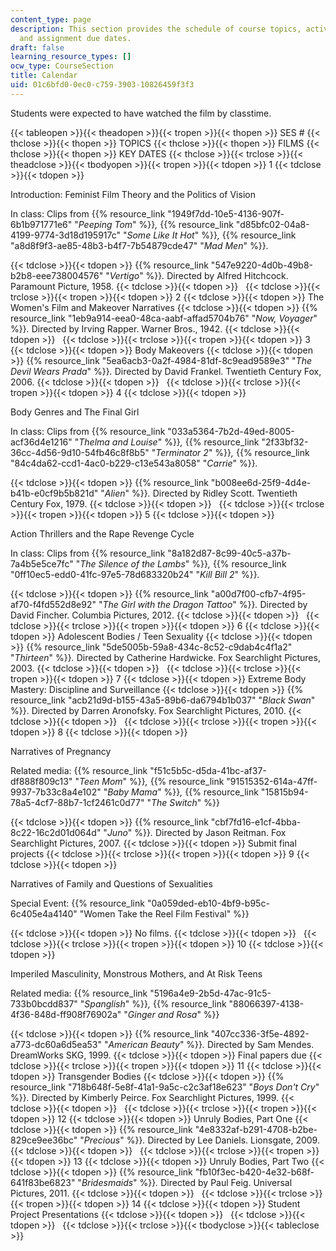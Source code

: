 ```yaml
---
content_type: page
description: This section provides the schedule of course topics, activities, films,
  and assignment due dates.
draft: false
learning_resource_types: []
ocw_type: CourseSection
title: Calendar
uid: 01c6bfd0-0ec0-c759-3903-10826459f3f3
---
```

Students were expected to have watched the film by classtime.

{{< tableopen >}}{{< theadopen >}}{{< tropen >}}{{< thopen >}}
SES #
{{< thclose >}}{{< thopen >}}
TOPICS
{{< thclose >}}{{< thopen >}}
FILMS
{{< thclose >}}{{< thopen >}}
KEY DATES
{{< thclose >}}{{< trclose >}}{{< theadclose >}}{{< tbodyopen >}}{{< tropen >}}{{< tdopen >}}
1
{{< tdclose >}}{{< tdopen >}}

Introduction: Feminist Film Theory and the Politics of Vision

In class: Clips from {{% resource_link "1949f7dd-10e5-4136-907f-6b1b971771e6" "*Peeping Tom*" %}}*,* {{% resource_link "d85bfc02-04a8-4199-9774-3d18d195917c" "*Some Like It Hot*" %}}*,* {{% resource_link "a8d8f9f3-ae85-48b3-b4f7-7b54879cde47" "*Mad Men*" %}}.

{{< tdclose >}}{{< tdopen >}}
{{% resource_link "547e9220-4d0b-49b8-b2b8-eee738004576" "*Vertigo*" %}}*.* Directed by Alfred Hitchcock. Paramount Picture, 1958.
{{< tdclose >}}{{< tdopen >}}
 
{{< tdclose >}}{{< trclose >}}{{< tropen >}}{{< tdopen >}}
2
{{< tdclose >}}{{< tdopen >}}
The Women's Film and Makeover Narratives
{{< tdclose >}}{{< tdopen >}}
{{% resource_link "1eb9a914-eea0-48ca-aabf-affad5704b76" "*Now, Voyager*" %}}*.* Directed by Irving Rapper. Warner Bros., 1942.
{{< tdclose >}}{{< tdopen >}}
 
{{< tdclose >}}{{< trclose >}}{{< tropen >}}{{< tdopen >}}
3
{{< tdclose >}}{{< tdopen >}}
Body Makeovers
{{< tdclose >}}{{< tdopen >}}
{{% resource_link "5ea6acb3-0a2f-4984-81df-8c9ead9589e3" "*The Devil Wears Prada*" %}}*.* Directed by David Frankel. Twentieth Century Fox, 2006.
{{< tdclose >}}{{< tdopen >}}
 
{{< tdclose >}}{{< trclose >}}{{< tropen >}}{{< tdopen >}}
4
{{< tdclose >}}{{< tdopen >}}

Body Genres and The Final Girl

In class: Clips from {{% resource_link "033a5364-7b2d-49ed-8005-acf36d4e1216" "*Thelma and Louise*" %}}*,* {{% resource_link "2f33bf32-36cc-4d56-9d10-54fb46c8f8b5" "*Terminator 2*" %}}*,* {{% resource_link "84c4da62-ccd1-4ac0-b229-c13e543a8058" "*Carrie*" %}}*.*

{{< tdclose >}}{{< tdopen >}}
{{% resource_link "b008ee6d-25f9-4d4e-b41b-e0cf9b5b821d" "*Alien*" %}}*.* Directed by Ridley Scott. Twentieth Century Fox, 1979.
{{< tdclose >}}{{< tdopen >}}
 
{{< tdclose >}}{{< trclose >}}{{< tropen >}}{{< tdopen >}}
5
{{< tdclose >}}{{< tdopen >}}

Action Thrillers and the Rape Revenge Cycle

In class: Clips from {{% resource_link "8a182d87-8c99-40c5-a37b-7a4b5e5ce7fc" "*The Silence of the Lambs*" %}}*,* {{% resource_link "0ff10ec5-edd0-41fc-97e5-78d683320b24" "*Kill Bill 2*" %}}*.*

{{< tdclose >}}{{< tdopen >}}
{{% resource_link "a00d7f00-cfb7-4f95-af70-f4fd552d8e92" "*The Girl with the Dragon Tattoo*" %}}*.* Directed by David Fincher. Columbia Pictures, 2012.
{{< tdclose >}}{{< tdopen >}}
 
{{< tdclose >}}{{< trclose >}}{{< tropen >}}{{< tdopen >}}
6
{{< tdclose >}}{{< tdopen >}}
Adolescent Bodies / Teen Sexuality
{{< tdclose >}}{{< tdopen >}}
{{% resource_link "5de5005b-59a8-434c-8c52-c9dab4c4f1a2" "*Thirteen*" %}}*.* Directed by Catherine Hardwicke. Fox Searchlight Pictures, 2003.
{{< tdclose >}}{{< tdopen >}}
 
{{< tdclose >}}{{< trclose >}}{{< tropen >}}{{< tdopen >}}
7
{{< tdclose >}}{{< tdopen >}}
Extreme Body Mastery: Discipline and Surveillance
{{< tdclose >}}{{< tdopen >}}
{{% resource_link "acb21d9d-b155-43a5-89b6-da6794b1b037" "*Black Swan*" %}}. Directed by Darren Aronofsky. Fox Searchlight Pictures, 2010.
{{< tdclose >}}{{< tdopen >}}
 
{{< tdclose >}}{{< trclose >}}{{< tropen >}}{{< tdopen >}}
8
{{< tdclose >}}{{< tdopen >}}

Narratives of Pregnancy

Related media: {{% resource_link "f51c5b5c-d5da-41bc-af37-df888f809c13" "*Teen Mom*" %}}*,* {{% resource_link "91515352-614a-47ff-9937-7b33c8a4e102" "*Baby Mama*" %}}*,* {{% resource_link "15815b94-78a5-4cf7-88b7-1cf2461c0d77" "*The Switch*" %}}

{{< tdclose >}}{{< tdopen >}}
{{% resource_link "cbf7fd16-e1cf-4bba-8c22-16c2d01d064d" "*Juno*" %}}*.* Directed by Jason Reitman. Fox Searchlight Pictures, 2007.
{{< tdclose >}}{{< tdopen >}}
Submit final projects
{{< tdclose >}}{{< trclose >}}{{< tropen >}}{{< tdopen >}}
9
{{< tdclose >}}{{< tdopen >}}

Narratives of Family and Questions of Sexualities

Special Event: {{% resource_link "0a059ded-eb10-4bf9-b95c-6c405e4a4140" "Women Take the Reel Film Festival" %}}

{{< tdclose >}}{{< tdopen >}}
No films.
{{< tdclose >}}{{< tdopen >}}
 
{{< tdclose >}}{{< trclose >}}{{< tropen >}}{{< tdopen >}}
10
{{< tdclose >}}{{< tdopen >}}

Imperiled Masculinity, Monstrous Mothers, and At Risk Teens

Related media: {{% resource_link "5196a4e9-2b5d-47ac-91c5-733b0bcdd837" "*Spanglish*" %}}*,* {{% resource_link "88066397-4138-4f36-848d-ff908f76902a" "*Ginger and Rosa*" %}}

{{< tdclose >}}{{< tdopen >}}
{{% resource_link "407cc336-3f5e-4892-a773-dc60a6d5ea53" "*American Beauty*" %}}*.* Directed by Sam Mendes. DreamWorks SKG, 1999.
{{< tdclose >}}{{< tdopen >}}
Final papers due
{{< tdclose >}}{{< trclose >}}{{< tropen >}}{{< tdopen >}}
11
{{< tdclose >}}{{< tdopen >}}
Transgender Bodies
{{< tdclose >}}{{< tdopen >}}
{{% resource_link "718b648f-5e8f-41a1-9a5c-c2c3af18e623" "*Boys Don't Cry*" %}}*.* Directed by Kimberly Peirce. Fox Searchlight Pictures, 1999.
{{< tdclose >}}{{< tdopen >}}
 
{{< tdclose >}}{{< trclose >}}{{< tropen >}}{{< tdopen >}}
12
{{< tdclose >}}{{< tdopen >}}
Unruly Bodies, Part One
{{< tdclose >}}{{< tdopen >}}
{{% resource_link "4e8332af-b291-4708-b2be-829ce9ee36bc" "*Precious*" %}}*.* Directed by Lee Daniels. Lionsgate, 2009.
{{< tdclose >}}{{< tdopen >}}
 
{{< tdclose >}}{{< trclose >}}{{< tropen >}}{{< tdopen >}}
13
{{< tdclose >}}{{< tdopen >}}
Unruly Bodies, Part Two
{{< tdclose >}}{{< tdopen >}}
{{% resource_link "fb10f3ec-b420-4e32-b68f-641f83be6823" "*Bridesmaids*" %}}*.* Directed by Paul Feig. Universal Pictures, 2011.
{{< tdclose >}}{{< tdopen >}}
 
{{< tdclose >}}{{< trclose >}}{{< tropen >}}{{< tdopen >}}
14
{{< tdclose >}}{{< tdopen >}}
Student Project Presentations
{{< tdclose >}}{{< tdopen >}}
 
{{< tdclose >}}{{< tdopen >}}
 
{{< tdclose >}}{{< trclose >}}{{< tbodyclose >}}{{< tableclose >}}